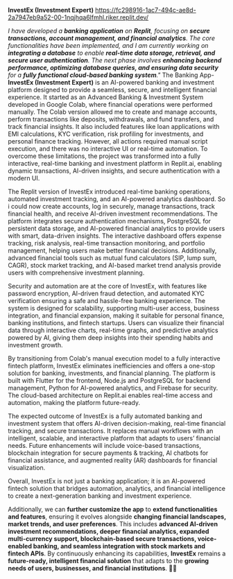 **InvestEx (Investment Expert)** https://fc298916-1ac7-494c-ae8d-2a7947eb9a52-00-1nqjhqa6lfmhl.riker.replit.dev/ 

*I have developed a **banking application** on **Replit**, focusing on **secure transactions, account management, and financial analytics**. The core functionalities have been implemented, and I am currently working on **integrating a database** to enable **real-time data storage, retrieval, and secure user authentication**. The next phase involves **enhancing backend performance, optimizing database queries, and ensuring data security** for a **fully functional cloud-based banking system**."*
The Banking App- **InvestEx (Investment Expert)** is an AI-powered banking and investment platform designed to provide a seamless, secure, and intelligent financial experience. It started as an Advanced Banking & Investment System developed in Google Colab, where financial operations were performed manually. The Colab version allowed me to create and manage accounts, perform transactions like deposits, withdrawals, and fund transfers, and track financial insights. It also included features like loan applications with EMI calculations, KYC verification, risk profiling for investments, and personal finance tracking. However, all actions required manual script execution, and there was no interactive UI or real-time automation. To overcome these limitations, the project was transformed into a fully interactive, real-time banking and investment platform in Replit.ai, enabling dynamic transactions, AI-driven insights, and secure authentication with a modern UI.

The Replit version of InvestEx introduced real-time banking operations, automated investment tracking, and an AI-powered analytics dashboard. So i could now create accounts, log in securely, manage transactions, track financial health, and receive AI-driven investment recommendations. The platform integrates secure authentication mechanisms, PostgreSQL for persistent data storage, and AI-powered financial analytics to provide users with smart, data-driven insights. The interactive dashboard offers expense tracking, risk analysis, real-time transaction monitoring, and portfolio management, helping users make better financial decisions. Additionally, advanced financial tools such as mutual fund calculators (SIP, lump sum, CAGR), stock market tracking, and AI-based market trend analysis provide users with comprehensive investment planning.

Security and automation are at the core of InvestEx, with features like password encryption, AI-driven fraud detection, and automated KYC verification ensuring a safe and hassle-free banking experience. The system is designed for scalability, supporting multi-user access, business integration, and financial expansion, making it suitable for personal finance, banking institutions, and fintech startups. Users can visualize their financial data through interactive charts, real-time graphs, and predictive analytics powered by AI, giving them deep insights into their spending habits and investment growth.

By transitioning from Colab's manual execution model to a fully interactive fintech platform, InvestEx eliminates inefficiencies and offers a one-stop solution for banking, investments, and financial planning. The platform is built with Flutter for the frontend, Node.js and PostgreSQL for backend management, Python for AI-powered analytics, and Firebase for security. The cloud-based architecture on Replit.ai enables real-time access and automation, making the platform future-ready.

The expected outcome of InvestEx is a fully automated banking and investment system that offers AI-driven decision-making, real-time financial tracking, and secure transactions. It replaces manual workflows with an intelligent, scalable, and interactive platform that adapts to users’ financial needs. Future enhancements will include voice-based transactions, blockchain integration for secure payments & tracking, AI chatbots for financial assistance, and augmented reality (AR) dashboards for financial visualization.

Overall, InvestEx is not just a banking application; it is an AI-powered fintech solution that bridges automation, analytics, and financial intelligence to create a next-generation banking and investment experience.

Additionally, we can **further customize the app** to **extend functionalities and features**, ensuring it evolves alongside **changing financial landscapes, market trends, and user preferences**. This includes **advanced AI-driven investment recommendations, deeper financial analytics, expanded multi-currency support, blockchain-based secure transactions, voice-enabled banking, and seamless integration with stock markets and fintech APIs**. By continuously enhancing its capabilities, **InvestEx** remains a **future-ready, intelligent financial solution** that adapts to the **growing needs of users, businesses, and financial institutions**. 🚀🔥

